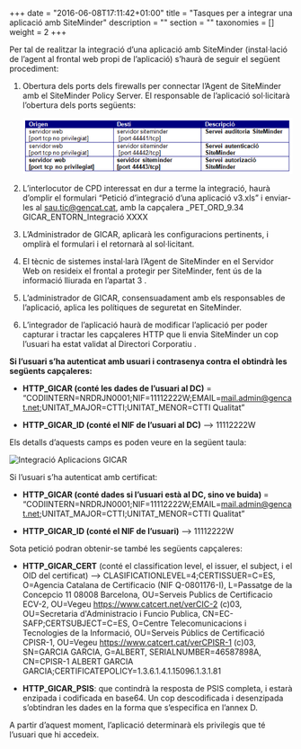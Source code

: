 +++
date        = "2016-06-08T17:11:42+01:00"
title       = "Tasques per a integrar una aplicació amb SiteMinder"
description = ""
section     = ""
taxonomies  = []
weight 		= 2
+++


Per tal de realitzar la integració d’una aplicació amb SiteMinder (instal·lació de l’agent al frontal web propi de l’aplicació) s’haurà de seguir el següent procediment:

1. Obertura dels ports dels firewalls per connectar l’Agent de SiteMinder amb el SiteMinder Policy Server. El responsable de l’aplicació sol·licitarà l’obertura dels ports següents:

	![Integració Aplicacions GICAR](/related/gicar/taula-ports-sm.png)

1. L’interlocutor de CPD interessat en dur a terme la integració, haurà d’omplir el formulari “Petició d’integració d’una aplicació v3.xls” i enviar-les al sau.tic@gencat.cat, amb la capçalera _PET_ORD_9.34 GICAR_ENTORN_Integració XXXX 

1.	L’Administrador de GICAR, aplicarà les configuracions pertinents, i omplirà el formulari i el retornarà al sol·licitant.
 
1.	El tècnic de sistemes instal·larà  l’Agent de SiteMinder en el Servidor Web on resideix el frontal a protegir per SiteMinder, fent ús de la informació lliurada en l’apartat 3 .

1.	L’administrador de GICAR, consensuadament amb els responsables de l’aplicació, aplica les polítiques de seguretat en SiteMinder.

1.	L’integrador de l’aplicació haurà de modificar l’aplicació per poder capturar i tractar les capçaleres HTTP que li envia SiteMinder un cop l’usuari ha estat validat al Directori Corporatiu .

**Si l’usuari s’ha autenticat amb usuari i contrasenya contra el  obtindrà les següents capçaleres:**

* **HTTP_GICAR (conté les dades de l’usuari al DC)** = “CODIINTERN=NRDRJN0001;NIF=11112222W;EMAIL=mail.admin@gencat.net;UNITAT_MAJOR=CTTI;UNITAT_MENOR=CTTI Qualitat”

* **HTTP_GICAR_ID (conté el NIF de l’usuari al DC)** --> 11112222W

Els detalls d’aquests camps es poden veure en la següent taula:

![Integració Aplicacions GICAR](/related/gicar/taula-capçalera-gicar.png)

Si l’usuari s’ha autenticat amb certificat:

* **HTTP_GICAR (conté dades si l’usuari està al DC, sino ve buida)** = “CODIINTERN=NRDRJN0001;NIF=11112222W;EMAIL=mail.admin@gencat.net;UNITAT_MAJOR=CTTI;UNITAT_MENOR=CTTI Qualitat”

* **HTTP_GICAR_ID (conté el NIF de l’usuari)** --> 11112222W

Sota petició podran obtenir-se també les següents capçaleres:

* **HTTP_GICAR_CERT** (conté el classification level, el issuer, el subject, i el OID del certificat)  --> CLASIFICATIONLEVEL=4;CERTISSUER=C=ES, O=Agencia Catalana de Certificacio (NIF Q-0801176-I), L=Passatge de la Concepcio 11 08008 Barcelona, OU=Serveis Publics de Certificacio ECV-2, OU=Vegeu https://www.catcert.net/verCIC-2 (c)03, OU=Secretaria d'Administracio i Funcio Publica, CN=EC-SAFP;CERTSUBJECT=C=ES, O=Centre Telecomunicacions i Tecnologies de la Informació, OU=Serveis Públics de Certificació CPISR-1, OU=Vegeu https://www.catcert.cat/verCPISR-1 (c)03, SN=GARCIA GARCIA, G=ALBERT, SERIALNUMBER=46587898A, CN=CPISR-1 ALBERT GARCIA GARCIA;CERTIFICATEPOLICY=1.3.6.1.4.1.15096.1.3.1.81

* **HTTP_GICAR_PSIS**: que contindrà la resposta de PSIS completa, i estarà enzipada i codificada en base64. Un cop descodificada i desenzipada s’obtindran les dades en la forma que s’especifica en l’annex D.

A partir d’aquest moment, l’aplicació determinarà els privilegis que té l’usuari que hi accedeix.



